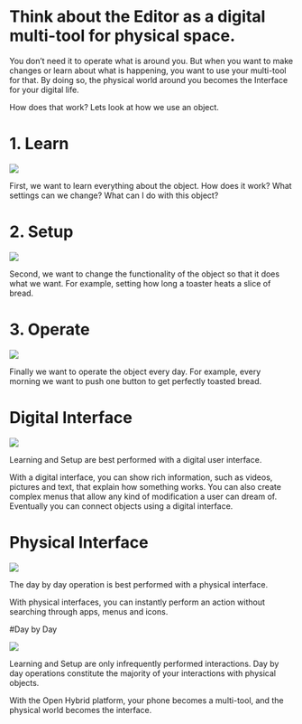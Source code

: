 # Think about the Editor as a digital multi-tool for physical space.

You don’t need it to operate what is around you. But when you want to make changes or learn about what is happening, you want to use your multi-tool for that. By doing so, the physical world around you becomes the Interface for your digital life.

How does that work?
Lets look at how we use an object.


# 1. Learn
    
![](http://openhybrid.org/images/picture11.png)

First, we want to learn everything about the object. How does it work? What settings can we change? What can I do with this object?


# 2. Setup
  
![](http://openhybrid.org/images/picture11.jpg)

Second, we want to change the functionality of the object so that it does what we want. For example, setting how long a toaster heats a slice of bread.



# 3. Operate
      
![](http://openhybrid.org/images/picture12.jpg)

Finally we want to operate the object every day. For example, every morning we want to push one button to get perfectly toasted bread.


# Digital Interface
      
![](http://openhybrid.org/images/picture13.jpg)

Learning and Setup are best performed with a digital user interface.
 
With a digital interface, you can show rich information, such as videos, pictures and text, that explain how something works. You can also create complex menus that allow any kind of modification a user can dream of. Eventually you can connect objects using a digital interface.


# Physical Interface
      
![](http://openhybrid.org/images/picture14.jpg)

The day by day operation is best performed with a physical interface.
 
With physical interfaces, you can instantly perform an action without searching through apps, menus and icons.


#Day by Day

![](http://openhybrid.org/images/picture12.png)

Learning and Setup are only infrequently performed interactions.  Day by day operations constitute the majority of your interactions with physical objects.
 
With the Open Hybrid platform, your phone becomes a multi-tool, and the physical world becomes the interface.

